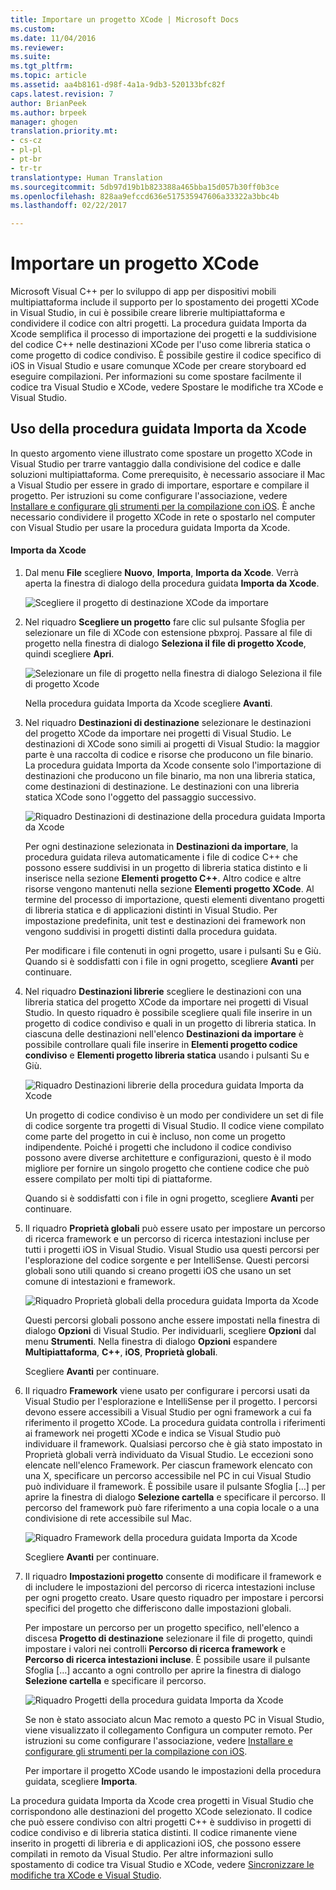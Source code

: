 ```yaml
---
title: Importare un progetto XCode | Microsoft Docs
ms.custom: 
ms.date: 11/04/2016
ms.reviewer: 
ms.suite: 
ms.tgt_pltfrm: 
ms.topic: article
ms.assetid: aa4b8161-d98f-4a1a-9db3-520133bfc82f
caps.latest.revision: 7
author: BrianPeek
ms.author: brpeek
manager: ghogen
translation.priority.mt:
- cs-cz
- pl-pl
- pt-br
- tr-tr
translationtype: Human Translation
ms.sourcegitcommit: 5db97d19b1b823388a465bba15d057b30ff0b3ce
ms.openlocfilehash: 828aa9efccd636e517535947606a33322a3bbc4b
ms.lasthandoff: 02/22/2017

---
```

# <a name="import-an-xcode-project"></a>Importare un progetto XCode
Microsoft Visual C++ per lo sviluppo di app per dispositivi mobili multipiattaforma include il supporto per lo spostamento dei progetti XCode in Visual Studio, in cui è possibile creare librerie multipiattaforma e condividere il codice con altri progetti. La procedura guidata Importa da Xcode semplifica il processo di importazione dei progetti e la suddivisione del codice C++ nelle destinazioni XCode per l'uso come libreria statica o come progetto di codice condiviso. È possibile gestire il codice specifico di iOS in Visual Studio e usare comunque XCode per creare storyboard ed eseguire compilazioni. Per informazioni su come spostare facilmente il codice tra Visual Studio e XCode, vedere Spostare le modifiche tra XCode e Visual Studio.  
  
## <a name="using-the-import-from-xcode-wizard"></a>Uso della procedura guidata Importa da Xcode  
 In questo argomento viene illustrato come spostare un progetto XCode in Visual Studio per trarre vantaggio dalla condivisione del codice e dalle soluzioni multipiattaforma. Come prerequisito, è necessario associare il Mac a Visual Studio per essere in grado di importare, esportare e compilare il progetto. Per istruzioni su come configurare l'associazione, vedere [Installare e configurare gli strumenti per la compilazione con iOS](../cross-platform/install-and-configure-tools-to-build-using-ios.md). È anche necessario condividere il progetto XCode in rete o spostarlo nel computer con Visual Studio per usare la procedura guidata Importa da Xcode.  
  
#### <a name="import-from-xcode"></a>Importa da Xcode  
  
1.  Dal menu **File** scegliere **Nuovo**, **Importa**, **Importa da Xcode**. Verrà aperta la finestra di dialogo della procedura guidata **Importa da Xcode**.  
  
     ![Scegliere il progetto di destinazione XCode da importare](~/docs/cross-platform/media/cppmdd_u2_importxcode_choose.PNG "CPPMDD_U2_ImportXCode_Choose")  
  
2.  Nel riquadro **Scegliere un progetto** fare clic sul pulsante Sfoglia per selezionare un file di XCode con estensione pbxproj. Passare al file di progetto nella finestra di dialogo **Seleziona il file di progetto Xcode**, quindi scegliere **Apri**.  
  
     ![Selezionare un file di progetto nella finestra di dialogo Seleziona il file di progetto Xcode](~/docs/cross-platform/media/cppmdd_u2_importxcode_browse.PNG "CPPMDD_U2_ImportXCode_Browse")  
  
     Nella procedura guidata Importa da Xcode scegliere **Avanti**.  
  
3.  Nel riquadro **Destinazioni di destinazione** selezionare le destinazioni del progetto XCode da importare nei progetti di Visual Studio. Le destinazioni di XCode sono simili ai progetti di Visual Studio: la maggior parte è una raccolta di codice e risorse che producono un file binario. La procedura guidata Importa da Xcode consente solo l'importazione di destinazioni che producono un file binario, ma non una libreria statica, come destinazioni di destinazione. Le destinazioni con una libreria statica XCode sono l'oggetto del passaggio successivo.  
  
     ![Riquadro Destinazioni di destinazione della procedura guidata Importa da Xcode](../cross-platform/media/cppmdd_u2_importxcode_destination.jpg "CPPMDD_U2_ImportXCode_Destination")  
  
     Per ogni destinazione selezionata in **Destinazioni da importare**, la procedura guidata rileva automaticamente i file di codice C++ che possono essere suddivisi in un progetto di libreria statica distinto e li inserisce nella sezione **Elementi progetto C++**. Altro codice e altre risorse vengono mantenuti nella sezione **Elementi progetto XCode**. Al termine del processo di importazione, questi elementi diventano progetti di libreria statica e di applicazioni distinti in Visual Studio. Per impostazione predefinita, unit test e destinazioni dei framework non vengono suddivisi in progetti distinti dalla procedura guidata.  
  
     Per modificare i file contenuti in ogni progetto, usare i pulsanti Su e Giù. Quando si è soddisfatti con i file in ogni progetto, scegliere **Avanti** per continuare.  
  
4.  Nel riquadro **Destinazioni librerie** scegliere le destinazioni con una libreria statica del progetto XCode da importare nei progetti di Visual Studio. In questo riquadro è possibile scegliere quali file inserire in un progetto di codice condiviso e quali in un progetto di libreria statica. In ciascuna delle destinazioni nell'elenco **Destinazioni da importare** è possibile controllare quali file inserire in **Elementi progetto codice condiviso** e **Elementi progetto libreria statica** usando i pulsanti Su e Giù.  
  
     ![Riquadro Destinazioni librerie della procedura guidata Importa da Xcode](../cross-platform/media/cppmdd_u2_importxcode_library.jpg "CPPMDD_U2_ImportXCode_Library")  
  
     Un progetto di codice condiviso è un modo per condividere un set di file di codice sorgente tra progetti di Visual Studio. Il codice viene compilato come parte del progetto in cui è incluso, non come un progetto indipendente. Poiché i progetti che includono il codice condiviso possono avere diverse architetture e configurazioni, questo è il modo migliore per fornire un singolo progetto che contiene codice che può essere compilato per molti tipi di piattaforme.  
  
     Quando si è soddisfatti con i file in ogni progetto, scegliere **Avanti** per continuare.  
  
5.  Il riquadro **Proprietà globali** può essere usato per impostare un percorso di ricerca framework e un percorso di ricerca intestazioni incluse per tutti i progetti iOS in Visual Studio. Visual Studio usa questi percorsi per l'esplorazione del codice sorgente e per IntelliSense. Questi percorsi globali sono utili quando si creano progetti iOS che usano un set comune di intestazioni e framework.  
  
     ![Riquadro Proprietà globali della procedura guidata Importa da Xcode](../cross-platform/media/cppmdd_u2_importxcode_global.jpg "CPPMDD_U2_ImportXCode_Global")  
  
     Questi percorsi globali possono anche essere impostati nella finestra di dialogo **Opzioni** di Visual Studio. Per individuarli, scegliere **Opzioni** dal menu **Strumenti**. Nella finestra di dialogo **Opzioni** espandere **Multipiattaforma**, **C++**, **iOS**, **Proprietà globali**.  
  
     Scegliere **Avanti** per continuare.  
  
6.  Il riquadro **Framework** viene usato per configurare i percorsi usati da Visual Studio per l'esplorazione e IntelliSense per il progetto. I percorsi devono essere accessibili a Visual Studio per ogni framework a cui fa riferimento il progetto XCode. La procedura guidata controlla i riferimenti ai framework nei progetti XCode e indica se Visual Studio può individuare il framework. Qualsiasi percorso che è già stato impostato in Proprietà globali verrà individuato da Visual Studio. Le eccezioni sono elencate nell'elenco Framework. Per ciascun framework elencato con una X, specificare un percorso accessibile nel PC in cui Visual Studio può individuare il framework. È possibile usare il pulsante Sfoglia […] per aprire la finestra di dialogo **Selezione cartella** e specificare il percorso. Il percorso del framework può fare riferimento a una copia locale o a una condivisione di rete accessibile sul Mac.  
  
     ![Riquadro Framework della procedura guidata Importa da Xcode](../cross-platform/media/cppmdd_u2_importxcode_frameworks.jpg "CPPMDD_U2_ImportXCode_Frameworks")  
  
     Scegliere **Avanti** per continuare.  
  
7.  Il riquadro **Impostazioni progetto** consente di modificare il framework e di includere le impostazioni del percorso di ricerca intestazioni incluse per ogni progetto creato. Usare questo riquadro per impostare i percorsi specifici del progetto che differiscono dalle impostazioni globali.  
  
     Per impostare un percorso per un progetto specifico, nell'elenco a discesa **Progetto di destinazione** selezionare il file di progetto, quindi impostare i valori nei controlli **Percorso di ricerca framework** e **Percorso di ricerca intestazioni incluse**. È possibile usare il pulsante Sfoglia […] accanto a ogni controllo per aprire la finestra di dialogo **Selezione cartella** e specificare il percorso.  
  
     ![Riquadro Progetti della procedura guidata Importa da Xcode](../cross-platform/media/cppmdd_u2_importxcode_projects.jpg "CPPMDD_U2_ImportXCode_Projects")  
  
     Se non è stato associato alcun Mac remoto a questo PC in Visual Studio, viene visualizzato il collegamento Configura un computer remoto. Per istruzioni su come configurare l'associazione, vedere [Installare e configurare gli strumenti per la compilazione con iOS](../cross-platform/install-and-configure-tools-to-build-using-ios.md).  
  
     Per importare il progetto XCode usando le impostazioni della procedura guidata, scegliere **Importa**.  
  
 La procedura guidata Importa da Xcode crea progetti in Visual Studio che corrispondono alle destinazioni del progetto XCode selezionato. Il codice che può essere condiviso con altri progetti C++ è suddiviso in progetti di codice condiviso e di libreria statica distinti. Il codice rimanente viene inserito in progetti di libreria e di applicazioni iOS, che possono essere compilati in remoto da Visual Studio. Per altre informazioni sullo spostamento di codice tra Visual Studio e XCode, vedere [Sincronizzare le modifiche tra XCode e Visual Studio](../cross-platform/sync-changes-between-xcode-and-visual-studio.md).
